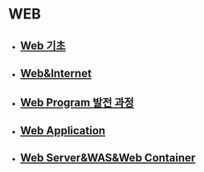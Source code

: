 # WEB

- ## [Web 기초](./Web_기초.md)

- ## [Web&Internet](./Web&Internet.md)

- ## [Web Program 발전 과정](./Web_Web_Program_history.md)

- ## [Web Application](./Web_Web_Application.md)

- ## [Web Server&WAS&Web Container](./Web_Web_Server&WAS&Web_Container.md)
